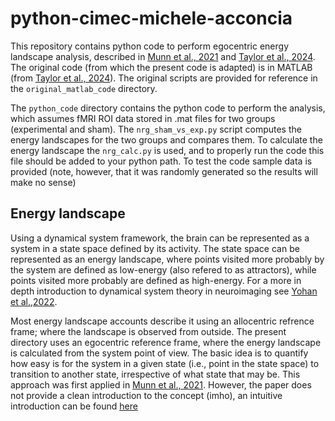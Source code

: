 python-cimec-michele-acconcia
======
This repository contains python code to perform egocentric energy landscape analysis, described in [Munn et al., 2021](https://www.nature.com/articles/s41467-021-26268-x) and [Taylor et al., 2024](https://www.sciencedirect.com/science/article/pii/S2211124724006879?via%3Dihub). The original code (from which the present code is adapted) is in MATLAB (from [Taylor et al., 2024](https://www.sciencedirect.com/science/article/pii/S2211124724006879?via%3Dihub)). The original scripts are provided for reference in the `original_matlab_code` directory.

The `python_code` directory contains the python code to perform the analysis, which assumes fMRI ROI data stored in .mat files for two groups (experimental and sham). The `nrg_sham_vs_exp.py` script computes the energy landscapes for the two groups and compares them. To calculate the energy landscape the `nrg_calc.py` is used, and to properly run the code this file should be added to your python path. To test the code sample data is provided (note, however, that it was randomly generated so the results will make no sense)

## Energy landscape

Using a dynamical system framework, the brain can be represented as a system in a state space defined by its activity. The state space can be represented as an energy landscape, where points visited more probably by the system are defined as low-energy (also refered to as attractors), while points visited more probably are defined as high-energy. For a more in depth introduction to dynamical system theory in neuroimaging see [Yohan et al.,2022](https://direct.mit.edu/netn/article/6/4/960/109066/It-s-about-time-Linking-dynamical-systems-with).

Most energy landscape accounts describe it using an allocentric refrence frame; where the landscape is observed from outside. The present directory uses an egocentric reference frame, where the energy landscape is calculated from the system point of view. The basic idea is to quantify how easy is for the system in a given state (i.e., point in the state space) to transition to another state, irrespective of what state that may be. This approach was first applied in [Munn et al., 2021](https://www.nature.com/articles/s41467-021-26268-x). However, the paper does not provide a clean introduction to the concept (imho), an intuitive introduction can be found [here](https://www.youtube.com/watch?v=3t8SjvI9kws)
